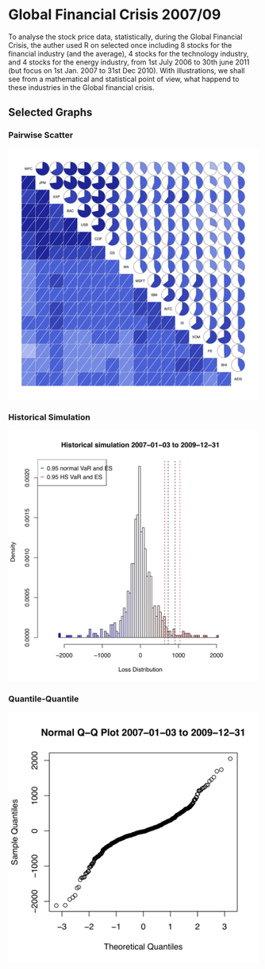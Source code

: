 # Global Financial Crisis 2007/09

To analyse the stock price data, statistically, during the Global Financial Crisis, the auther
used R on selected once including 8 stocks for the financial industry (and the average), 4
stocks for the technology industry, and 4 stocks for the energy industry, from 1st July 2006
to 30th june 2011 (but focus on 1st Jan. 2007 to 31st Dec 2010). With illustrations, we shall
see from a mathematical and statistical point of view, what happend to these industries in
the Global financial crisis.

## Selected Graphs

### Pairwise Scatter
![PairWiseScatterPlotForAllPie](Graph/PairWiseScatterPlotForAllPie.png "Pair Wise Scatter for All")

### Historical Simulation
![HistoricalSimulation200709sq](Graph/HistoricalSimulation200709sq.png "Historical Simulation 2007-09")

### Quantile-Quantile
![NormalQQPlot200709sq](Graph/NormalQQPlot200709sq.png "Normal QQ Plot 2007-09")
